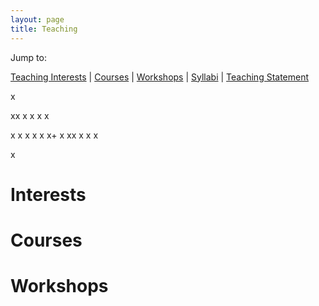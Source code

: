 ```yaml
---
layout: page
title: Teaching
---
```


Jump to:  
  
[Teaching Interests](https://crenteriam.github.io/teaching/#Interests) | [Courses](http://mattingram.net/teaching/#Courses) | [Workshops](http://mattingram.net/teaching/#Workshops) | [Syllabi](http://mattingram.net/teaching/#Syllabi) | [Teaching Statement](http://mattingram.net/teaching/#Statement)


x


xx
x
x
x
x

x
x
x
x
x
x+
x
xx
x
x
x







x

# Interests


# Courses

# Workshops


<!--stackedit_data:
eyJoaXN0b3J5IjpbLTk0NDc4MzMxN119
-->